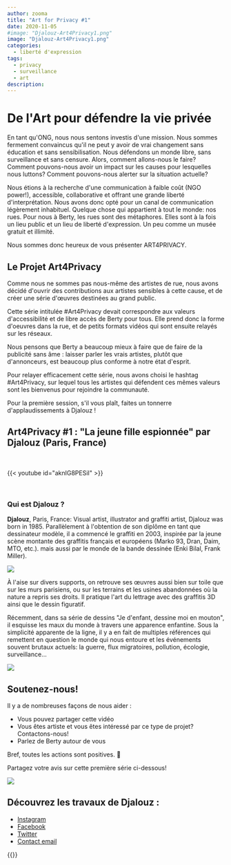 ```yaml
---
author: zooma
title: "Art for Privacy #1"
date: 2020-11-05
#image: "Djalouz-Art4Privacy1.png"
image: "Djalouz-Art4Privacy1.png"
categories:
  - liberté d'expression
tags:
  - privacy
  - surveillance
  - art
description:
---
```


# De l'Art pour défendre la vie privée

En tant qu'ONG, nous nous sentons investis d'une mission.  Nous sommes fermement convaincus qu'il ne peut y avoir de vrai changement sans éducation et sans sensibilisation. Nous défendons un monde libre, sans surveillance et sans censure. Alors, comment allons-nous le faire? Comment pouvons-nous avoir un impact sur les causes pour lesquelles nous luttons? Comment pouvons-nous alerter sur la situation actuelle?

Nous étions à la recherche d'une communication à faible coût (NGO power!), accessible, collaborative et offrant une grande liberté d'interprétation.  Nous avons donc opté pour un canal de communication légèrement inhabituel. Quelque chose qui appartient à tout le monde: nos rues. Pour nous à Berty, les rues sont des métaphores. Elles sont à la fois un lieu public et un lieu de liberté d'expression. Un peu comme un musée gratuit et illimité.

Nous sommes donc heureux de vous présenter ART4PRIVACY.


## Le Projet Art4Privacy

Comme nous ne sommes pas nous-même des artistes de rue, nous avons décidé d'ouvrir des contributions aux artistes sensibles à cette cause, et de créer une série d'œuvres destinées au grand public.

Cette série intitulée #Art4Privacy devait correspondre aux valeurs d'accessibilité et de libre accès de Berty pour tous. Elle prend donc la forme d'oeuvres dans la rue, et de petits formats vidéos qui sont ensuite relayés sur les réseaux.

Nous pensons que Berty a beaucoup mieux à faire que de faire de la publicité sans âme : laisser parler les vrais artistes, plutôt que d'annonceurs, est beaucoup plus conforme à notre état d'esprit.

Pour relayer efficacement cette série, nous avons choisi le hashtag #Art4Privacy, sur lequel tous les artistes qui défendent ces mêmes valeurs sont les bienvenus pour rejoindre la communauté.

Pour la première session, s'il vous plaît, faites un tonnerre d'applaudissements à Djalouz !

## Art4Privacy #1 : "La jeune fille espionnée" par Djalouz (Paris, France)

</br>

{{< youtube id="aknIG8PESiI" >}}

</br>


### Qui est Djalouz ?

**Djalouz**, Paris, France: Visual artist, illustrator and graffiti artist, Djalouz was born in 1985. Parallèlement à l'obtention de son diplôme en tant que dessinateur modèle, il a commencé le graffiti en 2003, inspirée par la jeune scène montante des graffitis français et européens (Marko 93, Dran, Daim, MTO, etc.). mais aussi par le monde de la bande dessinée (Enki Bilal, Frank Miller).

![](https://i.imgur.com/qKbJXft.jpg)

À l'aise sur divers supports, on retrouve ses œuvres aussi bien sur toile que sur les murs parisiens, ou sur les terrains et les usines abandonnées où la nature a repris ses droits. Il pratique l'art du lettrage avec des graffitis 3D ainsi que le dessin figuratif.

 Récemment, dans sa série de dessins "Je d'enfant, dessine moi en mouton", il esquisse les maux du monde à travers une apparence enfantine. Sous la simplicité apparente de la ligne, il y a en fait de multiples références qui remettent en question le monde qui nous entoure et les événements souvent brutaux actuels: la guerre, flux migratoires, pollution, écologie, surveillance...

![](https://i.imgur.com/2qevch5.jpg)


## Soutenez-nous!

Il y a de nombreuses façons de nous aider :
* Vous pouvez partager cette vidéo
* Vous êtes artiste et vous êtes intéressé par ce type de projet? Contactons-nous!
* Parlez de Berty autour de vous

Bref, toutes les actions sont positives. 🧡

Partagez votre avis sur cette première série ci-dessous!

![](https://i.imgur.com/4J0UkGF.jpg)


## Découvrez les travaux de Djalouz :
* [Instagram](https://www.instagram.com/djalouz/)
* [Facebook](https://www.facebook.com/pages/djalouz/262896791627)
* [Twitter](https://twitter.com/djalouz)
* [Contact email](mailto:dja.louz@gmail.com)



{{<tweet id="1324380426090270721">}}


